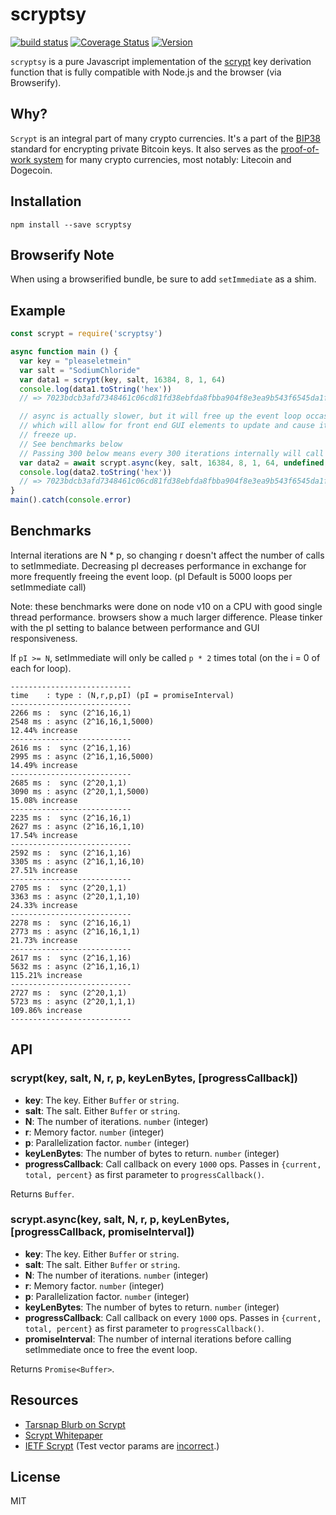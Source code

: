 scryptsy
========

[![build status](https://secure.travis-ci.org/cryptocoinjs/scryptsy.svg)](https://travis-ci.org/cryptocoinjs/scryptsy)
[![Coverage Status](https://img.shields.io/coveralls/cryptocoinjs/scryptsy.svg)](https://coveralls.io/r/cryptocoinjs/scryptsy)
[![Version](https://img.shields.io/npm/v/scryptsy.svg)](https://www.npmjs.org/package/scryptsy)

`scryptsy` is a pure Javascript implementation of the [scrypt][wiki] key derivation function that is fully compatible with Node.js and the browser (via Browserify).


Why?
----

`Scrypt` is an integral part of many crypto currencies. It's a part of the [BIP38](https://github.com/bitcoin/bips/blob/master/bip-0038.mediawiki) standard for encrypting private Bitcoin keys. It also serves as the [proof-of-work system](https://en.wikipedia.org/wiki/Proof-of-work_system) for many crypto currencies, most notably: Litecoin and Dogecoin.



Installation
------------

    npm install --save scryptsy



Browserify Note
------------

When using a browserified bundle, be sure to add `setImmediate` as a shim.



Example
-------

```js
const scrypt = require('scryptsy')

async function main () {
  var key = "pleaseletmein"
  var salt = "SodiumChloride"
  var data1 = scrypt(key, salt, 16384, 8, 1, 64)
  console.log(data1.toString('hex'))
  // => 7023bdcb3afd7348461c06cd81fd38ebfda8fbba904f8e3ea9b543f6545da1f2d5432955613f0fcf62d49705242a9af9e61e85dc0d651e40dfcf017b45575887

  // async is actually slower, but it will free up the event loop occasionally
  // which will allow for front end GUI elements to update and cause it to not
  // freeze up.
  // See benchmarks below
  // Passing 300 below means every 300 iterations internally will call setImmediate once
  var data2 = await scrypt.async(key, salt, 16384, 8, 1, 64, undefined, 300)
  console.log(data2.toString('hex'))
  // => 7023bdcb3afd7348461c06cd81fd38ebfda8fbba904f8e3ea9b543f6545da1f2d5432955613f0fcf62d49705242a9af9e61e85dc0d651e40dfcf017b45575887
}
main().catch(console.error)
```


Benchmarks
-------

Internal iterations are N * p, so changing r doesn't affect the number of calls to setImmediate.
Decreasing pI decreases performance in exchange for more frequently freeing the event loop.
(pI Default is 5000 loops per setImmediate call)

Note: these benchmarks were done on node v10 on a CPU with good single thread performance.
browsers show a much larger difference. Please tinker with the pI setting to balance between
performance and GUI responsiveness.

If `pI >= N`, setImmediate will only be called `p * 2` times total (on the i = 0 of each for loop).

```
---------------------------
time    : type : (N,r,p,pI) (pI = promiseInterval)
---------------------------
2266 ms :  sync (2^16,16,1)
2548 ms : async (2^16,16,1,5000)
12.44% increase
---------------------------
2616 ms :  sync (2^16,1,16)
2995 ms : async (2^16,1,16,5000)
14.49% increase
---------------------------
2685 ms :  sync (2^20,1,1)
3090 ms : async (2^20,1,1,5000)
15.08% increase
---------------------------
2235 ms :  sync (2^16,16,1)
2627 ms : async (2^16,16,1,10)
17.54% increase
---------------------------
2592 ms :  sync (2^16,1,16)
3305 ms : async (2^16,1,16,10)
27.51% increase
---------------------------
2705 ms :  sync (2^20,1,1)
3363 ms : async (2^20,1,1,10)
24.33% increase
---------------------------
2278 ms :  sync (2^16,16,1)
2773 ms : async (2^16,16,1,1)
21.73% increase
---------------------------
2617 ms :  sync (2^16,1,16)
5632 ms : async (2^16,1,16,1)
115.21% increase
---------------------------
2727 ms :  sync (2^20,1,1)
5723 ms : async (2^20,1,1,1)
109.86% increase
---------------------------
```

API
---

### scrypt(key, salt, N, r, p, keyLenBytes, [progressCallback])

- **key**: The key. Either `Buffer` or `string`.
- **salt**: The salt. Either `Buffer` or `string`.
- **N**: The number of iterations. `number` (integer)
- **r**: Memory factor. `number` (integer)
- **p**: Parallelization factor. `number` (integer)
- **keyLenBytes**: The number of bytes to return. `number` (integer)
- **progressCallback**: Call callback on every `1000` ops. Passes in `{current, total, percent}` as first parameter to `progressCallback()`.

Returns `Buffer`.

### scrypt.async(key, salt, N, r, p, keyLenBytes, [progressCallback, promiseInterval])

- **key**: The key. Either `Buffer` or `string`.
- **salt**: The salt. Either `Buffer` or `string`.
- **N**: The number of iterations. `number` (integer)
- **r**: Memory factor. `number` (integer)
- **p**: Parallelization factor. `number` (integer)
- **keyLenBytes**: The number of bytes to return. `number` (integer)
- **progressCallback**: Call callback on every `1000` ops. Passes in `{current, total, percent}` as first parameter to `progressCallback()`.
- **promiseInterval**: The number of internal iterations before calling setImmediate once to free the event loop.

Returns `Promise<Buffer>`.



Resources
---------
- [Tarsnap Blurb on Scrypt][tarsnap]
- [Scrypt Whitepaper](http://www.tarsnap.com/scrypt/scrypt.pdf)
- [IETF Scrypt](https://tools.ietf.org/html/draft-josefsson-scrypt-kdf-00) (Test vector params are [incorrect](https://twitter.com/dchest/status/247734446881640448).)


License
-------

MIT


[wiki]: https://en.wikipedia.org/wiki/Scrypt
[tarsnap]: https://www.tarsnap.com/scrypt.html
